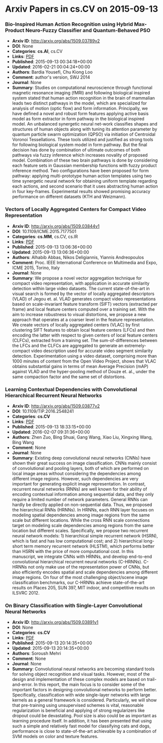 # Arxiv Papers in cs.CV on 2015-09-13
### Bio-Inspired Human Action Recognition using Hybrid Max-Product Neuro-Fuzzy Classifier and Quantum-Behaved PSO
- **Arxiv ID**: http://arxiv.org/abs/1509.03789v2
- **DOI**: None
- **Categories**: **cs.AI**, cs.CV
- **Links**: [PDF](http://arxiv.org/pdf/1509.03789v2)
- **Published**: 2015-09-13 00:34:18+00:00
- **Updated**: 2016-02-21 00:04:24+00:00
- **Authors**: Bardia Yousefi, Chu Kiong Loo
- **Comment**: author's version, SWJ 2014
- **Journal**: None
- **Summary**: Studies on computational neuroscience through functional magnetic resonance imaging (fMRI) and following biological inspired system stated that human action recognition in the brain of mammalian leads two distinct pathways in the model, which are specialized for analysis of motion (optic flow) and form information. Principally, we have defined a novel and robust form features applying active basis model as form extractor in form pathway in the biological inspired model. An unbalanced synergetic neural net-work classifies shapes and structures of human objects along with tuning its attention parameter by quantum particle swarm optimization (QPSO) via initiation of Centroidal Voronoi Tessellations. These tools utilized and justified as strong tools for following biological system model in form pathway. But the final decision has done by combination of ultimate outcomes of both pathways via fuzzy inference which increases novality of proposed model. Combination of these two brain pathways is done by considering each feature sets in Gaussian membership functions with fuzzy product inference method. Two configurations have been proposed for form pathway: applying multi-prototype human action templates using two time synergetic neural network for obtaining uniform template regarding each actions, and second scenario that it uses abstracting human action in four key-frames. Experimental results showed promising accuracy performance on different datasets (KTH and Weizmann).



### Vectors of Locally Aggregated Centers for Compact Video Representation
- **Arxiv ID**: http://arxiv.org/abs/1509.03844v1
- **DOI**: 10.1109/ICME.2015.7177501
- **Categories**: **cs.MM**, cs.CV, cs.IR
- **Links**: [PDF](http://arxiv.org/pdf/1509.03844v1)
- **Published**: 2015-09-13 13:06:36+00:00
- **Updated**: 2015-09-13 13:06:36+00:00
- **Authors**: Alhabib Abbas, Nikos Deligiannis, Yiannis Andreopoulos
- **Comment**: Proc. IEEE International Conference on Multimedia and Expo, ICME
  2015, Torino, Italy
- **Journal**: None
- **Summary**: We propose a novel vector aggregation technique for compact video representation, with application in accurate similarity detection within large video datasets. The current state-of-the-art in visual search is formed by the vector of locally aggregated descriptors (VLAD) of Jegou et. al. VLAD generates compact video representations based on scale-invariant feature transform (SIFT) vectors (extracted per frame) and local feature centers computed over a training set. With the aim to increase robustness to visual distortions, we propose a new approach that operates at a coarser level in the feature representation. We create vectors of locally aggregated centers (VLAC) by first clustering SIFT features to obtain local feature centers (LFCs) and then encoding the latter with respect to given centers of local feature centers (CLFCs), extracted from a training set. The sum-of-differences between the LFCs and the CLFCs are aggregated to generate an extremely-compact video description used for accurate video segment similarity detection. Experimentation using a video dataset, comprising more than 1000 minutes of content from the Open Video Project, shows that VLAC obtains substantial gains in terms of mean Average Precision (mAP) against VLAD and the hyper-pooling method of Douze et. al., under the same compaction factor and the same set of distortions.



### Learning Contextual Dependencies with Convolutional Hierarchical Recurrent Neural Networks
- **Arxiv ID**: http://arxiv.org/abs/1509.03877v2
- **DOI**: 10.1109/TIP.2016.2548241
- **Categories**: **cs.CV**
- **Links**: [PDF](http://arxiv.org/pdf/1509.03877v2)
- **Published**: 2015-09-13 18:33:15+00:00
- **Updated**: 2016-02-07 09:31:36+00:00
- **Authors**: Zhen Zuo, Bing Shuai, Gang Wang, Xiao Liu, Xingxing Wang, Bing Wang
- **Comment**: None
- **Journal**: None
- **Summary**: Existing deep convolutional neural networks (CNNs) have shown their great success on image classification. CNNs mainly consist of convolutional and pooling layers, both of which are performed on local image areas without considering the dependencies among different image regions. However, such dependencies are very important for generating explicit image representation. In contrast, recurrent neural networks (RNNs) are well known for their ability of encoding contextual information among sequential data, and they only require a limited number of network parameters. General RNNs can hardly be directly applied on non-sequential data. Thus, we proposed the hierarchical RNNs (HRNNs). In HRNNs, each RNN layer focuses on modeling spatial dependencies among image regions from the same scale but different locations. While the cross RNN scale connections target on modeling scale dependencies among regions from the same location but different scales. Specifically, we propose two recurrent neural network models: 1) hierarchical simple recurrent network (HSRN), which is fast and has low computational cost; and 2) hierarchical long-short term memory recurrent network (HLSTM), which performs better than HSRN with the price of more computational cost.   In this manuscript, we integrate CNNs with HRNNs, and develop end-to-end convolutional hierarchical recurrent neural networks (C-HRNNs). C-HRNNs not only make use of the representation power of CNNs, but also efficiently encodes spatial and scale dependencies among different image regions. On four of the most challenging object/scene image classification benchmarks, our C-HRNNs achieve state-of-the-art results on Places 205, SUN 397, MIT indoor, and competitive results on ILSVRC 2012.



### On Binary Classification with Single-Layer Convolutional Neural Networks
- **Arxiv ID**: http://arxiv.org/abs/1509.03891v1
- **DOI**: None
- **Categories**: **cs.CV**
- **Links**: [PDF](http://arxiv.org/pdf/1509.03891v1)
- **Published**: 2015-09-13 20:14:35+00:00
- **Updated**: 2015-09-13 20:14:35+00:00
- **Authors**: Soroush Mehri
- **Comment**: None
- **Journal**: None
- **Summary**: Convolutional neural networks are becoming standard tools for solving object recognition and visual tasks. However, most of the design and implementation of these complex models are based on trail-and-error. In this report, the main focus is to consider some of the important factors in designing convolutional networks to perform better. Specifically, classification with wide single-layer networks with large kernels as a general framework is considered. Particularly, we will show that pre-training using unsupervised schemes is vital, reasonable regularization is beneficial and applying of strong regularizers like dropout could be devastating. Pool size is also could be as important as learning procedure itself. In addition, it has been presented that using such a simple and relatively fast model for classifying cats and dogs, performance is close to state-of-the-art achievable by a combination of SVM models on color and texture features.



